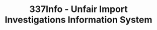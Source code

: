 ---
bigquery: https://console.cloud.google.com/bigquery?p=patents-public-data&d=usitc_investigations&page=dataset&project=sheets-management-319211
citation: US International Trade Commission 337Info Unfair Import Investigations Information
  System
contributors: US International Trade Comission
cost: None
description: US International Trade Commission 337Info Unfair Import Investigations
  Information System contains data on investigations done under Section 337. Section
  337 declares the infringement of certain statutory intellectual property rights
  and other forms of unfair competition in import trade to be unlawful practices.
  Most Section 337 investigations involve allegations of patent or registered trademark
  infringement.
documentation: FAQ and tutorial available on the site
last_edit: 04/13/2022, 10:59:58
location: https://pubapps2.usitc.gov/337external/
maintained_by: US International Trade Comission
schema_fields:
- finalDetNoViolation
- lastUpdated
- startDateMarkmanHearing
- trademarkNumbers
- publication_number
- complainant
- issueDateOtherNonFinal
- currentStatus
- ouiiAttorney
- dateComplaintFiled
- copyrightNumbers
- teoIdIssueDate
- title
- scheduledStartDateEvidHear
- teoIdDueDate
- patentNumber
- patentNumbers
- markmanHearing
- gcAttorney
- actualStartDateEvidHear
- investigationNo
- scheduledEndDateEvidHear
- teoReliefGranted
- dateCreated
- invUnfairAct
- actualEndDateEvidHear
- dateOfPublicationFrNotice
- htsNumbers
- investigationType
- ouiiParticipation
- teoProceedingInvolved
- id
- docketNo
- aljAssigned
- investigationTermDate
- currentActiveALJ
- internalRemand
- cafcAppeals
- finalDetViolation
- respondent
- finalIdOnViolationDue
- targetDate
- endDateMarkmanHearing
- finalIdOnViolationIssue
shortname: unfair_import_investigations
tags:
- import
- legal
- trade
timeframe: 2008-2021 (prior to 2008 downloadable as a JSON file)
title: 337Info - Unfair Import Investigations Information System
uuid: 2721f5ec-e599-4890-9265-9706719fc71e
---
